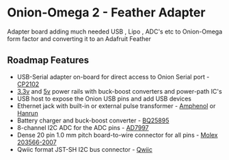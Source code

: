 # Onion-Omega 2 - Feather Adapter
Adapter board adding much needed USB , Lipo , ADC's etc to Onion-Omega form factor and converting it to an Adafruit Feather

## Roadmap Features
- USB-Serial adapter on-board for direct access to Onion Serial port - [CP2102](https://au.mouser.com/ProductDetail/Silicon-Labs/CP2102N-A02-GQFN20?qs=sGAEpiMZZMtv%252Bwxsgy%2FhiN7Hc8YFqmm37POrUy82J6M%3D)
- [3.3v](http://www.ti.com/product/TPS63001) and [5v](http://www.ti.com/product/TPS63002) power rails with buck-boost converters and power-path IC's
- USB host to expose the Onion USB pins and add USB devices 
- Ethernet jack with built-in or external pulse transformer - [Amphenol](https://au.mouser.com/ProductDetail/Amphenol-Commercial-Products/RJMG1BD3B8K1ANR?qs=sGAEpiMZZMvQhAhQbXdbBiMgfamRpqKNbIBUiXXy1v4%3D) or [Hanrun](https://www.snapeda.com/parts/HR911105A/DFRobot/view-part/?ref=search&t=HR911105A)
- Battery charger and buck-boost converter - [BQ25895](http://www.ti.com/product/BQ25895)
- 8-channel I2C ADC for the ADC pins - [AD7997](https://www.analog.com/en/products/ad7997.html#product-overview)
- Dense 20 pin 1.0 mm pitch board-to-wire connector for all pins - [Molex 203566-2007](https://au.mouser.com/ProductDetail/Molex/203566-2007?qs=sGAEpiMZZMs%252BGHln7q6pm8Vn94ktop%2FJB3denez338oFsDPiNVR1nA%3D%3D)
- Qwiic format JST-SH I2C bus connector - [Qwiic](https://www.sparkfun.com/qwiic)